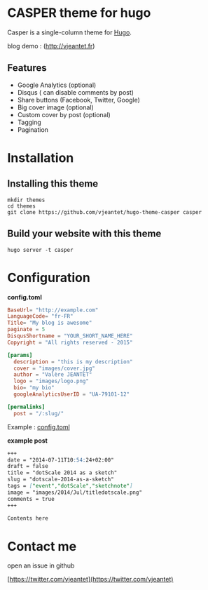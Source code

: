 # CASPER theme for hugo
    

Casper is a single-column theme for [Hugo](http://gohugo.io/).

blog demo : (http://vjeantet.fr)

## Features

* Google Analytics (optional)
* Disqus ( can disable comments by post)
* Share buttons (Facebook, Twitter, Google)
* Big cover image (optional)
* Custom cover by post (optional)
* Tagging
* Pagination

# Installation

## Installing this theme

    mkdir themes
    cd themes
    git clone https://github.com/vjeantet/hugo-theme-casper casper

## Build your website with this theme

    hugo server -t casper

# Configuration

**config.toml**

``` toml
BaseUrl= "http://example.com"
LanguageCode= "fr-FR"
Title= "My blog is awesome"
paginate = 5
DisqusShortname = "YOUR_SHORT_NAME_HERE"
Copyright = "All rights reserved - 2015"

[params]
  description = "this is my description"
  cover = "images/cover.jpg"
  author = "Valère JEANTET"
  logo = "images/logo.png"
  bio= "my bio"
  googleAnalyticsUserID = "UA-79101-12"

[permalinks]
  post = "/:slug/"

```

Example : [config.toml](https://github.com/vjeantet/vjeantet.fr/blob/master/config.toml)

**example post**

``` markdown
+++
date = "2014-07-11T10:54:24+02:00"
draft = false
title = "dotScale 2014 as a sketch"
slug = "dotscale-2014-as-a-sketch"
tags = ["event","dotScale","sketchnote"]
image = "images/2014/Jul/titledotscale.png"
comments = true
+++

Contents here
```

# Contact me

open an issue in github

[https://twitter.com/vjeantet](https://twitter.com/vjeantet)
